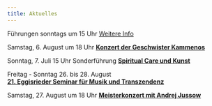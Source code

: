 ```yaml
---
title: Aktuelles
---
```

Führungen sonntags um 15 Uhr 
[Weitere Info](/fuehrungen/)
   


Samstag, 6. August um 18 Uhr
[**Konzert der Geschwister Kammenos**](/veranstaltungen/2022/kammenos/)  

Sonntag, 7. Juli 15 Uhr Sonderführung 
[**Spiritual Care und Kunst**](/veranstaltungen/2022/spircare/)

Freitag - Sonntag 26. bis 28. August  
[**21. Eggisrieder Seminar für Musik und Transzendenz**](/veranstaltungen/2022/seminar2022/)

Samstag, 27. August um 18 Uhr
[**Meisterkonzert mit Andrej Jussow**](/veranstaltungen/2022/jussow/)